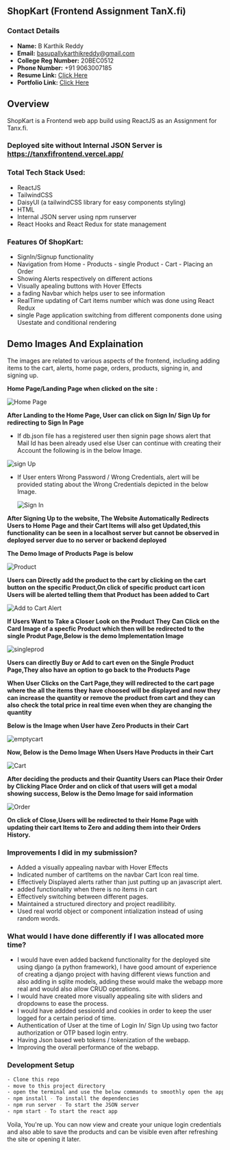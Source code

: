 ## ShopKart (Frontend Assignment TanX.fi)

### Contact Details
- **Name:** B Karthik Reddy
- **Email:** basupallykarthikreddy@gmail.com
- **College Reg Number:** 20BEC0512
- **Phone Number:** +91 9063007185
- **Resume Link:** [Click Here](https://drive.google.com/file/d/16XL9C_z7bdRHhceEoXvtGdOVxl-JpceN/view?usp=drive_link)
- **Portfolio Link:** [Click Here](https://karthikreddy1.com/)


## Overview
ShopKart is a Frontend web app build using ReactJS as an Assignment for Tanx.fi. 
### Deployed site without Internal JSON Server is https://tanxfifrontend.vercel.app/

### Total Tech Stack Used:
- ReactJS
- TailwindCSS
- DaisyUI (a tailwindCSS library for easy components styling)
- HTML
- Internal JSON server using npm runserver
- React Hooks and React Redux for state management

### Features Of  ShopKart:
- SignIn/Signup functionality
- Navigation from Home - Products - single Product - Cart - Placing an Order
- Showing Alerts respectively on different actions
- Visually apealing buttons with Hover Effects
- a fading Navbar which helps user to see information 
- RealTime updating of Cart items number which was done using React Redux
- single Page application switching from different components done using Usestate and conditional rendering

## Demo Images And Explaination
The images are related to various aspects of the frontend, including adding items to the cart, alerts, home page, orders, products, signing in, and signing up.

**Home Page/Landing Page when clicked on the site :**

  ![Home Page](DemoImg/home.png)

**After Landing to the Home Page, User can click on Sign In/ Sign Up for redirecting to Sign In Page**

- If db.json file has a registered user then signin page shows alert that Mail Id has been already used else User can continue with creating their Account the following is in the below Image.


![sign Up](DemoImg/signup.png)

- If User enters Wrong Password / Wrong Credentials, alert will be provided stating about the Wrong Credentials depicted in the below Image.
  
  
    ![Sign In](DemoImg/signin.png)


**After Signing Up to the website, The Website Automatically Redirects Users to Home Page and their Cart Items will also get Updated,this functionality can be seen in a localhost server but cannot be observed in deployed server due to no server or backend deployed**

**The Demo Image of Products Page is below**


  ![Product](DemoImg/product.png)

**Users can Directly add the product to the cart by clicking on the cart button on the specific Product,On click of specific product cart icon Users will be alerted telling them that Product has been added to Cart**

  ![Add to Cart Alert](DemoImg/addtocartalert.png)

**If Users Want to Take a Closer Look on the Product They Can Click on the Card Image of a specfic Product which then will be redirected to the single Produt Page,Below is the demo Implementation Image**

  ![singleprod](DemoImg/singleprod.png)

**Users can directly Buy or Add to cart even on the Single Product Page,They also have an option to go back to the Products Page**

**When User Clicks on the Cart Page,they will redirected to the cart page where the all the items they have choosed will be displayed and now they can increase the quantity or remove the product from cart and they can also check the total price in real time even when they are changing the quantity**

**Below is the Image when User have Zero Products in their Cart**

  ![emptycart](DemoImg/emptycart.png)

  
**Now, Below is the Demo Image When Users Have Products in their Cart**

  ![Cart](DemoImg/cart.png)


**After deciding the products and their Quantity Users can Place their Order by Clicking Place Order and on click of that users will get a modal showing success, Below is the Demo Image for said information**


  ![Order](DemoImg/order.png)

**On click of Close,Users will be redirected to their Home Page with updating their cart Items to Zero and adding them into their Orders History.**

### Improvements I did in my submission?
- Added a visually appealing navbar with Hover Effects
- Indicated number of cartItems on the navbar Cart Icon real time.
- Effectively Displayed alerts rather than just putting up an javascript alert. 
- added functionality when there is no items in cart
- Effectively switching between different pages.
- Maintained a structured directory and project readilibity.
- Used real world object or component intialization instead of using random words.

### What would I have done differently if I was allocated more time?
- I would have even added backend functionality for the deployed site using django (a python framework), I have good amount of experience of creating a django project with having different views function and also adding in sqlite models, adding these would make the webapp more real and would also allow CRUD operations.
- I would have created more visually appealing site with sliders and dropdowns to ease the process.
- I would have addded sessionId and cookies in order to keep the user logged for a certain period of time.
- Authentication of User at the time of Login In/ Sign Up using two factor authorization or OTP based login entry.
- Having Json based web tokens / tokenization of the webapp.
- Improving the overall performance of the webapp.

### Development Setup

```sh
- Clone this repo
- move to this project directory
- open the terminal and use the below commands to smoothly open the app and also the server
- npm install - To install the dependencies
- npm run server - To start the JSON server
- npm start - To start the react app
```

Voila, You're up. You can now view and create your unique login credentials and also able to save the products and can be visible even after refreshing the site or opening it later.




